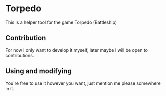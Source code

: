 # Torpedo
This is a helper tool for the game Torpedo (Battleship)

## Contribution
For now I only want to develop it myself, later maybe I will be open to contributions.

## Using and modifying
You're free to use it however you want, just mention me please somewhere in it.
